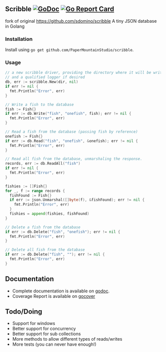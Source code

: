 Scribble [![GoDoc](https://godoc.org/github.com/boltdb/bolt?status.svg)](http://godoc.org/github.com/sdomino/scribble) [![Go Report Card](https://goreportcard.com/badge/github.com/sdomino/scribble)](https://goreportcard.com/report/github.com/sdomino/scribble)
--------
fork of original https://github.com/sdomino/scribble
A tiny JSON database in Golang

### Installation

Install using `go get github.com/PaperMountainStudio/scribble`.

### Usage

```go
// a new scribble driver, providing the directory where it will be writing to,
// and a qualified logger if desired
db, err := scribble.New(dir, nil)
if err != nil {
  fmt.Println("Error", err)
}

// Write a fish to the database
fish := Fish{}
if err := db.Write("fish", "onefish", fish); err != nil {
  fmt.Println("Error", err)
}

// Read a fish from the database (passing fish by reference)
onefish := Fish{}
if err := db.Read("fish", "onefish", &onefish); err != nil {
  fmt.Println("Error", err)
}

// Read all fish from the database, unmarshaling the response.
records, err := db.ReadAll("fish")
if err != nil {
  fmt.Println("Error", err)
}

fishies := []Fish{}
for _, f := range records {
  fishFound := Fish{}
  if err := json.Unmarshal([]byte(f), &fishFound); err != nil {
    fmt.Println("Error", err)
  }
  fishies = append(fishies, fishFound)
}

// Delete a fish from the database
if err := db.Delete("fish", "onefish"); err != nil {
  fmt.Println("Error", err)
}

// Delete all fish from the database
if err := db.Delete("fish", ""); err != nil {
  fmt.Println("Error", err)
}
```

## Documentation
- Complete documentation is available on [godoc](http://godoc.org/github.com/sdomino/scribble).
- Coverage Report is available on [gocover](https://gocover.io/github.com/sdomino/scribble)

## Todo/Doing
- Support for windows
- Better support for concurrency
- Better support for sub collections
- More methods to allow different types of reads/writes
- More tests (you can never have enough!)
